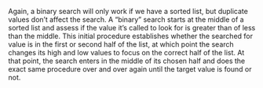 Again, a binary search will only work if we have a sorted list, but duplicate values don’t affect the search. A “binary” search starts at the middle of a sorted list and assess if the value it’s called to look for is greater than of less than the middle. This initial procedure establishes whether the searched for value is in the first or second half of the list, at which point the search changes its high and low values to focus on the correct half of the list. At that point, the search enters in the middle of its chosen half and does the exact same procedure over and over again until the target value is found or not.

